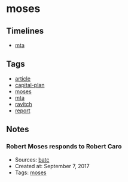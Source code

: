 # moses
## Timelines
- [mta](../timelines/mta.md)

## Tags
- [article](../tags/article.md)
- [capital-plan](../tags/capital-plan.md)
- [moses](../tags/moses.md)
- [mta](../tags/mta.md)
- [ravitch](../tags/ravitch.md)
- [report](../tags/report.md)

## Notes
### Robert Moses responds to Robert Caro
- Sources: [batc](http://www.bridgeandtunnelclub.com/detritus/moses/response.htm)
- Created at: September 7, 2017
- Tags: [moses](../tags/moses.md)

